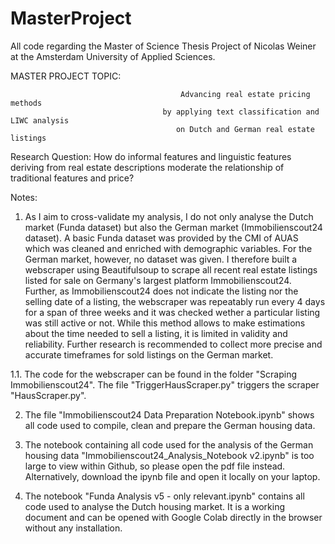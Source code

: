 # MasterProject

All code regarding the Master of Science Thesis Project of Nicolas Weiner at the Amsterdam University of Applied Sciences. 
 

MASTER PROJECT TOPIC: 

                                          Advancing real estate pricing methods
                                      by applying text classification and LIWC analysis 
                                         on Dutch and German real estate listings 
                                                 
Research Question: 
How do informal features and linguistic features deriving from real estate descriptions moderate the relationship of traditional features and price?


Notes: 

1. As I aim to cross-validate my analysis, I do not only analyse the Dutch market (Funda dataset) but also the German market (Immobilienscout24 dataset). A basic Funda dataset was provided by the CMI of AUAS which was cleaned and enriched with demographic variables. For the German market, however, no dataset was given. I therefore built a webscraper using Beautifulsoup to scrape all recent real estate listings listed for sale on Germany's largest platform Immobilienscout24. Further, as Immobilienscout24 does not indicate the listing nor the selling date of a listing, the webscraper was repeatably run every 4 days for a span of three weeks and it was checked wether a particular listing was still active or not. While this method allows to make estimations about the time needed to sell a listing, it is limited in validity and reliability. Further research is recommended to collect more precise and accurate timeframes for sold listings on the German market. 

1.1. The code for the webscraper can be found in the folder "Scraping Immobilienscout24". The file "TriggerHausScraper.py" triggers the scraper "HausScraper.py". 

2. The file "Immobilienscout24 Data Preparation Notebook.ipynb" shows all code used to compile, clean and prepare the German housing data. 

3. The notebook containing all code used for the analysis of the German housing data "Immobilienscout24_Analysis_Notebook v2.ipynb" is too large to view within Github, so please open the pdf file instead. Alternatively, download the ipynb file and open it locally on your laptop. 

4. The notebook "Funda Analysis v5 - only relevant.ipynb" contains all code used to analyse the Dutch housing market. It is a working document and can be opened with Google Colab directly in the browser without any installation. 


